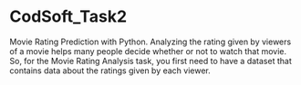 # CodSoft_Task2
Movie Rating Prediction with Python. Analyzing the rating given by viewers of a movie helps many people decide whether or not to watch that movie. So, for the Movie Rating Analysis task, you first need to have a dataset that contains data about the ratings given by each viewer.
